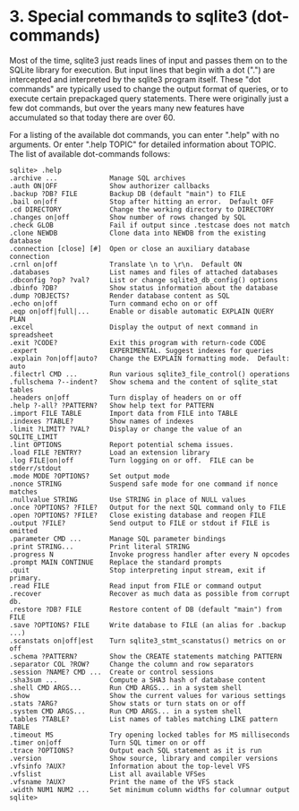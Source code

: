 # 3\. Special commands to sqlite3 (dot\-commands)



Most of the time, sqlite3 just reads lines of input and passes them
on to the SQLite library for execution.
But input lines that begin with a dot (".")
are intercepted and interpreted by the sqlite3 program itself.
These "dot commands" are typically used to change the output format
of queries, or to execute certain prepackaged query statements.
There were originally just a few dot commands, but over the years
many new features have accumulated so that today there are over 60\.




For a listing of the available dot commands, you can enter ".help" with
no arguments. Or enter ".help TOPIC" for detailed information about TOPIC.
The list of available dot\-commands follows:




```
sqlite> .help
.archive ...             Manage SQL archives
.auth ON|OFF             Show authorizer callbacks
.backup ?DB? FILE        Backup DB (default "main") to FILE
.bail on|off             Stop after hitting an error.  Default OFF
.cd DIRECTORY            Change the working directory to DIRECTORY
.changes on|off          Show number of rows changed by SQL
.check GLOB              Fail if output since .testcase does not match
.clone NEWDB             Clone data into NEWDB from the existing database
.connection [close] [#]  Open or close an auxiliary database connection
.crnl on|off             Translate \n to \r\n.  Default ON
.databases               List names and files of attached databases
.dbconfig ?op? ?val?     List or change sqlite3_db_config() options
.dbinfo ?DB?             Show status information about the database
.dump ?OBJECTS?          Render database content as SQL
.echo on|off             Turn command echo on or off
.eqp on|off|full|...     Enable or disable automatic EXPLAIN QUERY PLAN
.excel                   Display the output of next command in spreadsheet
.exit ?CODE?             Exit this program with return-code CODE
.expert                  EXPERIMENTAL. Suggest indexes for queries
.explain ?on|off|auto?   Change the EXPLAIN formatting mode.  Default: auto
.filectrl CMD ...        Run various sqlite3_file_control() operations
.fullschema ?--indent?   Show schema and the content of sqlite_stat tables
.headers on|off          Turn display of headers on or off
.help ?-all? ?PATTERN?   Show help text for PATTERN
.import FILE TABLE       Import data from FILE into TABLE
.indexes ?TABLE?         Show names of indexes
.limit ?LIMIT? ?VAL?     Display or change the value of an SQLITE_LIMIT
.lint OPTIONS            Report potential schema issues.
.load FILE ?ENTRY?       Load an extension library
.log FILE|on|off         Turn logging on or off.  FILE can be stderr/stdout
.mode MODE ?OPTIONS?     Set output mode
.nonce STRING            Suspend safe mode for one command if nonce matches
.nullvalue STRING        Use STRING in place of NULL values
.once ?OPTIONS? ?FILE?   Output for the next SQL command only to FILE
.open ?OPTIONS? ?FILE?   Close existing database and reopen FILE
.output ?FILE?           Send output to FILE or stdout if FILE is omitted
.parameter CMD ...       Manage SQL parameter bindings
.print STRING...         Print literal STRING
.progress N              Invoke progress handler after every N opcodes
.prompt MAIN CONTINUE    Replace the standard prompts
.quit                    Stop interpreting input stream, exit if primary.
.read FILE               Read input from FILE or command output
.recover                 Recover as much data as possible from corrupt db.
.restore ?DB? FILE       Restore content of DB (default "main") from FILE
.save ?OPTIONS? FILE     Write database to FILE (an alias for .backup ...)
.scanstats on|off|est    Turn sqlite3_stmt_scanstatus() metrics on or off
.schema ?PATTERN?        Show the CREATE statements matching PATTERN
.separator COL ?ROW?     Change the column and row separators
.session ?NAME? CMD ...  Create or control sessions
.sha3sum ...             Compute a SHA3 hash of database content
.shell CMD ARGS...       Run CMD ARGS... in a system shell
.show                    Show the current values for various settings
.stats ?ARG?             Show stats or turn stats on or off
.system CMD ARGS...      Run CMD ARGS... in a system shell
.tables ?TABLE?          List names of tables matching LIKE pattern TABLE
.timeout MS              Try opening locked tables for MS milliseconds
.timer on|off            Turn SQL timer on or off
.trace ?OPTIONS?         Output each SQL statement as it is run
.version                 Show source, library and compiler versions
.vfsinfo ?AUX?           Information about the top-level VFS
.vfslist                 List all available VFSes
.vfsname ?AUX?           Print the name of the VFS stack
.width NUM1 NUM2 ...     Set minimum column widths for columnar output
sqlite>

```


